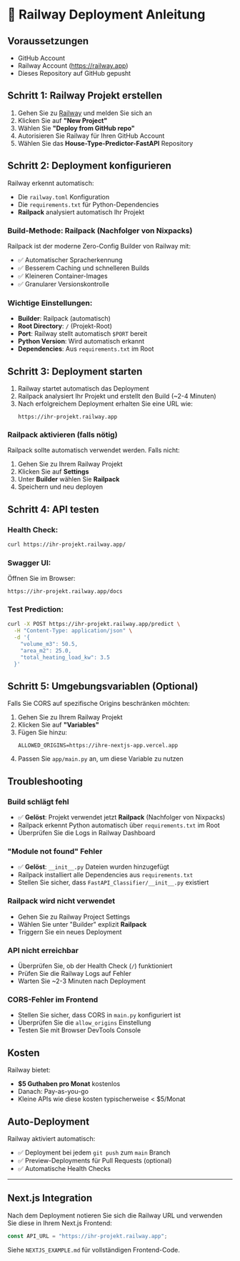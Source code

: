 # 🚀 Railway Deployment Anleitung

## Voraussetzungen
- GitHub Account
- Railway Account (https://railway.app)
- Dieses Repository auf GitHub gepusht

## Schritt 1: Railway Projekt erstellen

1. Gehen Sie zu [Railway](https://railway.app) und melden Sie sich an
2. Klicken Sie auf **"New Project"**
3. Wählen Sie **"Deploy from GitHub repo"**
4. Autorisieren Sie Railway für Ihren GitHub Account
5. Wählen Sie das **House-Type-Predictor-FastAPI** Repository

## Schritt 2: Deployment konfigurieren

Railway erkennt automatisch:
- Die `railway.toml` Konfiguration
- Die `requirements.txt` für Python-Dependencies
- **Railpack** analysiert automatisch Ihr Projekt

### Build-Methode: Railpack (Nachfolger von Nixpacks)
Railpack ist der moderne Zero-Config Builder von Railway mit:
- ✅ Automatischer Spracherkennung
- ✅ Besserem Caching und schnelleren Builds
- ✅ Kleineren Container-Images
- ✅ Granularer Versionskontrolle

### Wichtige Einstellungen:
- **Builder**: Railpack (automatisch)
- **Root Directory**: `/` (Projekt-Root)
- **Port**: Railway stellt automatisch `$PORT` bereit
- **Python Version**: Wird automatisch erkannt
- **Dependencies**: Aus `requirements.txt` im Root

## Schritt 3: Deployment starten

1. Railway startet automatisch das Deployment
2. Railpack analysiert Ihr Projekt und erstellt den Build (~2-4 Minuten)
3. Nach erfolgreichem Deployment erhalten Sie eine URL wie:
   ```
   https://ihr-projekt.railway.app
   ```

### Railpack aktivieren (falls nötig)

Railpack sollte automatisch verwendet werden. Falls nicht:
1. Gehen Sie zu Ihrem Railway Projekt
2. Klicken Sie auf **Settings**
3. Unter **Builder** wählen Sie **Railpack**
4. Speichern und neu deployen

## Schritt 4: API testen

### Health Check:
```bash
curl https://ihr-projekt.railway.app/
```

### Swagger UI:
Öffnen Sie im Browser:
```
https://ihr-projekt.railway.app/docs
```

### Test Prediction:
```bash
curl -X POST https://ihr-projekt.railway.app/predict \
  -H "Content-Type: application/json" \
  -d '{
    "volume_m3": 50.5,
    "area_m2": 25.0,
    "total_heating_load_kw": 3.5
  }'
```

## Schritt 5: Umgebungsvariablen (Optional)

Falls Sie CORS auf spezifische Origins beschränken möchten:

1. Gehen Sie zu Ihrem Railway Projekt
2. Klicken Sie auf **"Variables"**
3. Fügen Sie hinzu:
   ```
   ALLOWED_ORIGINS=https://ihre-nextjs-app.vercel.app
   ```
4. Passen Sie `app/main.py` an, um diese Variable zu nutzen

## Troubleshooting

### Build schlägt fehl
- ✅ **Gelöst**: Projekt verwendet jetzt **Railpack** (Nachfolger von Nixpacks)
- Railpack erkennt Python automatisch über `requirements.txt` im Root
- Überprüfen Sie die Logs in Railway Dashboard

### "Module not found" Fehler
- ✅ **Gelöst**: `__init__.py` Dateien wurden hinzugefügt
- Railpack installiert alle Dependencies aus `requirements.txt`
- Stellen Sie sicher, dass `FastAPI_Classifier/__init__.py` existiert

### Railpack wird nicht verwendet
- Gehen Sie zu Railway Project Settings
- Wählen Sie unter "Builder" explizit **Railpack**
- Triggern Sie ein neues Deployment

### API nicht erreichbar
- Überprüfen Sie, ob der Health Check (`/`) funktioniert
- Prüfen Sie die Railway Logs auf Fehler
- Warten Sie ~2-3 Minuten nach Deployment

### CORS-Fehler im Frontend
- Stellen Sie sicher, dass CORS in `main.py` konfiguriert ist
- Überprüfen Sie die `allow_origins` Einstellung
- Testen Sie mit Browser DevTools Console

## Kosten
Railway bietet:
- **$5 Guthaben pro Monat** kostenlos
- Danach: Pay-as-you-go
- Kleine APIs wie diese kosten typischerweise < $5/Monat

## Auto-Deployment
Railway aktiviert automatisch:
- ✅ Deployment bei jedem `git push` zum `main` Branch
- ✅ Preview-Deployments für Pull Requests (optional)
- ✅ Automatische Health Checks

---

## Next.js Integration

Nach dem Deployment notieren Sie sich die Railway URL und verwenden Sie diese in Ihrem Next.js Frontend:

```typescript
const API_URL = "https://ihr-projekt.railway.app";
```

Siehe `NEXTJS_EXAMPLE.md` für vollständigen Frontend-Code.



